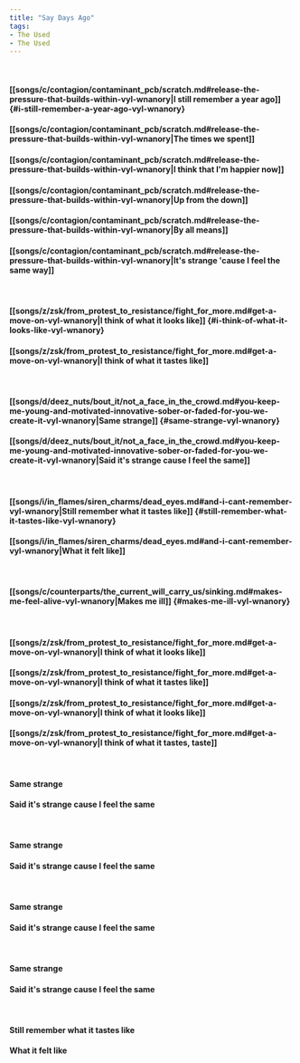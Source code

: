 ```yaml
---
title: "Say Days Ago"
tags:
- The Used
- The Used
---
```

&nbsp;
#### [[songs/c/contagion/contaminant_pcb/scratch.md#release-the-pressure-that-builds-within-vyl-wnanory|I still remember a year ago]] {#i-still-remember-a-year-ago-vyl-wnanory}
#### [[songs/c/contagion/contaminant_pcb/scratch.md#release-the-pressure-that-builds-within-vyl-wnanory|The times we spent]]
#### [[songs/c/contagion/contaminant_pcb/scratch.md#release-the-pressure-that-builds-within-vyl-wnanory|I think that I'm happier now]]
#### [[songs/c/contagion/contaminant_pcb/scratch.md#release-the-pressure-that-builds-within-vyl-wnanory|Up from the down]]
#### [[songs/c/contagion/contaminant_pcb/scratch.md#release-the-pressure-that-builds-within-vyl-wnanory|By all means]]
#### [[songs/c/contagion/contaminant_pcb/scratch.md#release-the-pressure-that-builds-within-vyl-wnanory|It's strange 'cause I feel the same way]]
&nbsp;
#### [[songs/z/zsk/from_protest_to_resistance/fight_for_more.md#get-a-move-on-vyl-wnanory|I think of what it looks like]] {#i-think-of-what-it-looks-like-vyl-wnanory}
#### [[songs/z/zsk/from_protest_to_resistance/fight_for_more.md#get-a-move-on-vyl-wnanory|I think of what it tastes like]]
&nbsp;
#### [[songs/d/deez_nuts/bout_it/not_a_face_in_the_crowd.md#you-keep-me-young-and-motivated-innovative-sober-or-faded-for-you-we-create-it-vyl-wnanory|Same strange]] {#same-strange-vyl-wnanory}
#### [[songs/d/deez_nuts/bout_it/not_a_face_in_the_crowd.md#you-keep-me-young-and-motivated-innovative-sober-or-faded-for-you-we-create-it-vyl-wnanory|Said it's strange cause I feel the same]]
&nbsp;
#### [[songs/i/in_flames/siren_charms/dead_eyes.md#and-i-cant-remember-vyl-wnanory|Still remember what it tastes like]] {#still-remember-what-it-tastes-like-vyl-wnanory}
#### [[songs/i/in_flames/siren_charms/dead_eyes.md#and-i-cant-remember-vyl-wnanory|What it felt like]]
&nbsp;
#### [[songs/c/counterparts/the_current_will_carry_us/sinking.md#makes-me-feel-alive-vyl-wnanory|Makes me ill]] {#makes-me-ill-vyl-wnanory}
&nbsp;
#### [[songs/z/zsk/from_protest_to_resistance/fight_for_more.md#get-a-move-on-vyl-wnanory|I think of what it looks like]]
#### [[songs/z/zsk/from_protest_to_resistance/fight_for_more.md#get-a-move-on-vyl-wnanory|I think of what it tastes like]]
#### [[songs/z/zsk/from_protest_to_resistance/fight_for_more.md#get-a-move-on-vyl-wnanory|I think of what it looks like]]
#### [[songs/z/zsk/from_protest_to_resistance/fight_for_more.md#get-a-move-on-vyl-wnanory|I think of what it tastes, taste]]
&nbsp;
#### Same strange
#### Said it's strange cause I feel the same
&nbsp;
#### Same strange
#### Said it's strange cause I feel the same
&nbsp;
#### Same strange
#### Said it's strange cause I feel the same
&nbsp;
#### Same strange
#### Said it's strange cause I feel the same
&nbsp;
#### Still remember what it tastes like
#### What it felt like
